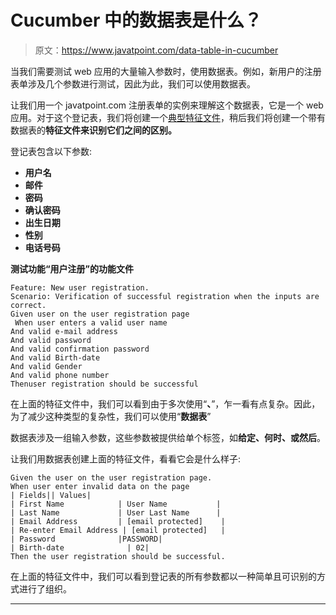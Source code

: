 # Cucumber 中的数据表是什么？

> 原文：<https://www.javatpoint.com/data-table-in-cucumber>

当我们需要测试 web 应用的大量输入参数时，使用数据表。例如，新用户的注册表单涉及几个参数进行测试，因此为此，我们可以使用数据表。

让我们用一个 javatpoint.com 注册表单的实例来理解这个数据表，它是一个 web 应用。对于这个登记表，我们将创建一个[典型特征文件](feature-file-in-cucumber-testing)，稍后我们将创建一个带有数据表的**特征文件来识别它们之间的区别。**

登记表包含以下参数:

*   **用户名**
*   **邮件**
*   **密码**
*   **确认密码**
*   **出生日期**
*   **性别**
*   **电话号码**

**测试功能“用户注册”的功能文件**

```
Feature: New user registration.
Scenario: Verification of successful registration when the inputs are correct. 
Given user on the user registration page
 When user enters a valid user name 
And valid e-mail address 
And valid password 
And valid confirmation password 
And valid Birth-date 
And valid Gender 
And valid phone number 
Thenuser registration should be successful 

```

在上面的特征文件中，我们可以看到由于多次使用“**、**”，乍一看有点复杂。因此，为了减少这种类型的复杂性，我们可以使用“**数据表**”

数据表涉及一组输入参数，这些参数被提供给单个标签，如**给定、何时、**或**然后**。

让我们用数据表创建上面的特征文件，看看它会是什么样子:

```
Given the user on the user registration page.
When user enter invalid data on the page
| Fields|| Values|
| First Name            | User Name           |
| Last Name             | User Last Name      |
| Email Address         | [email protected]    |
| Re-enter Email Address | [email protected]   |
| Password              |PASSWORD|
| Birth-date              | 02|
Then the user registration should be successful.

```

在上面的特征文件中，我们可以看到登记表的所有参数都以一种简单且可识别的方式进行了组织。

* * *
